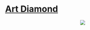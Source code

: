 # [Art Diamond](https://artdiamond.pl)
 <p align="center">
  <img src="https://i.imgur.com/W6twYnL.png">
</p>